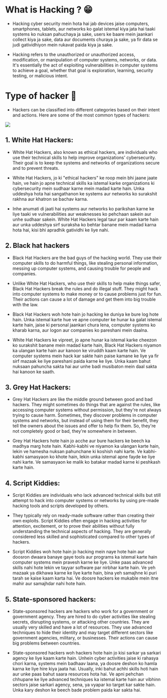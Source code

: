 # What is Hacking ? 😁


- Hacking cyber security mein hota hai jab devices jaise computers, smartphones, tablets, aur networks ko galat istemal kiya jata hai taaki systems ko nuksan pahuchaya ja sake, users ke baare mein jaankari collect kiya ja sake, data aur documents churaya ja sake, ya fir data se judi gatividhiyon mein rukavat paida kiya ja sake.


- Hacking refers to the unauthorized or unauthorized access, modification, or manipulation of computer systems, networks, or data. It's essentially the act of exploiting vulnerabilities in computer systems to achieve a goal, whether that goal is exploration, learning, security testing, or malicious intent.



# Type of hacker 🫠

- Hackers can be classified into different categories based on their intent and actions. Here are some of the most common types of hackers:

<img src="https://www.fortinet.com/content/dam/fortinet/images/cyberglossary/types-of-hackers.jpeg">

## 1. White Hat Hackers:

- White Hat Hackers, also known as ethical hackers, are individuals who use their technical skills to help improve organizations' cybersecurity. Their goal is to keep the systems and networks of organizations secure and to prevent threats.


- White Hat Hackers, jo ki "ethical hackers" ke roop mein bhi jaane jaate hain, ve hain jo apne technical skills ka istemal karke organizations ki cybersecurity mein sudhaar karne mein madad karte hain. Unka uddeshya hota hai sangathanon ke systems aur networks ko surakshit rakhna aur khatron se bachav karna.

- Inhe anumati di jaati hai systems aur networks ko parikshan karne ke liye taaki ve vulnerabilities aur weaknesses ko pehchaan sakein aur unhe sudhaar sakein. White Hat Hackers legal taur par kaam karte hain aur unka uddeshya sirf suraksha ko behtar banane mein madad karna hota hai, kisi bhi apradhik gatividhi ke liye nahi.

## 2. Black hat hackers


- Black Hat Hackers are the bad guys of the hacking world. They use their computer skills to do harmful things, like stealing personal information, messing up computer systems, and causing trouble for people and companies. 

- Unlike White Hat Hackers, who use their skills to help make things safer, Black Hat Hackers break the rules and do illegal stuff. They might hack into computer systems to make money or to cause problems just for fun. Their actions can cause a lot of damage and get them into big trouble with the law.


- Black Hat Hackers woh hote hain jo hacking ke duniya ke bure log hote hain. Unka istemal karte hue ve apne computer ke hunar ka galat istemal karte hain, jaise ki personal jaankari chura lena, computer systems ko kharab karna, aur logon aur companies ko pareshani mein daalna. 

- White Hat Hackers ke vipreet, jo apne hunar ka istemal karke cheezon ko surakshit banane mein madad karte hain, Black Hat Hackers niyamon ka ulangan karte hain aur kanoon ke viruddh kaam karte hain. Ve computer systems mein hack kar sakte hain paise kamane ke liye ya fir sirf mazaak ke liye pareshani paida karne ke liye. Unka kaam bahut nuksaan pahuncha sakta hai aur unhe badi musibaton mein daal sakta hai kanoon ke saath.


## 3. Grey Hat Hackers:


- Grey Hat Hackers are like the middle ground between good and bad hackers. They might sometimes do things that are against the rules, like accessing computer systems without permission, but they're not always trying to cause harm. Sometimes, they discover problems in computer systems and networks, but instead of using them for their benefit, they tell the owners about the issues and offer to help fix them. So, they're not completely good or bad, they're somewhere in between.

- Grey Hat Hackers hote hain jo acche aur bure hackers ke beech ka madhya marg hote hain. Kabhi-kabhi ve niyamon ka ulangan karte hain, lekin ve hamesha nuksan pahunchane ki koshish nahi karte. Ve kabhi-kabhi samasyaon ko khote hain, lekin unka istemal apne fayde ke liye nahi karte. Ve samasyaon ke malik ko batakar madad karne ki peshkash karte hain.





## 4. Script Kiddies:

- Script Kiddies are individuals who lack advanced technical skills but still attempt to hack into computer systems or networks by using pre-made hacking tools and scripts developed by others. 

- They typically rely on ready-made software rather than creating their own exploits. Script Kiddies often engage in hacking activities for attention, excitement, or to prove their abilities without fully understanding the technical aspects of hacking. They are generally considered less skilled and sophisticated compared to other types of hackers.


- Script Kiddies woh hote hain jo hacking mein naye hote hain aur doosron dwaara banaye gaye tools aur programs ka istemal karte hain computer systems mein pravesh karne ke liye. Unke paas advanced skills nahi hote lekin ve tayyar software par nirbhar karte hain. Ve yeh mazaak ya dikhawa karne ke liye karte hain, bina yeh samajhne ki puri tarah se kaise kaam karta hai. Ve doosre hackers ke mukable mein itne mahir aur samajhdar nahi hote hain.




## 5. State-sponsored hackers:


- State-sponsored hackers are hackers who work for a government or government agency. They are hired to do cyber activities like stealing secrets, disrupting systems, or attacking other countries. They are usually very skilled and have a lot of resources. They use advanced techniques to hide their identity and may target different sectors like government agencies, military, or businesses. Their actions can cause big problems between countries.


- State-sponsored hackers woh hackers hote hain jo kisi sarkar ya sarkari agency ke liye kaam karte hain. Unhein cyber activities jaise ki rahasya chori karna, systems mein badhaav laana, ya doosre deshon ko hamla karna ke liye hire kiya jaata hai. Usually, inki bahut achhi skills hoti hain aur unke paas bahut saara resources hota hai. Ve apni pehchan chhupane ke liye advanced techniques ka istemal karte hain aur vibhinn sectors jaise sarkari agency, sena, ya vyapar ko target kar sakte hain. Unka kary deshon ke beech bade problem paida kar sakta hai.